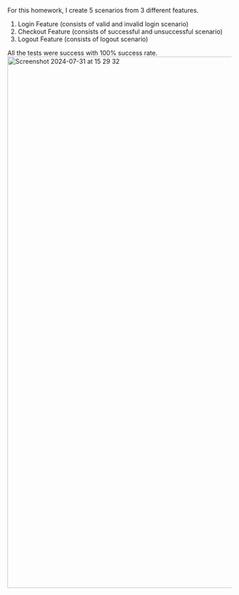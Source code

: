 For this homework, I create 5 scenarios from 3 different features. 
1. Login Feature (consists of valid and invalid login scenario)
2. Checkout Feature (consists of successful and unsuccessful scenario)
3. Logout Feature (consists of logout scenario)

All the tests were success with 100% success rate.
<img width="1196" alt="Screenshot 2024-07-31 at 15 29 32" src="https://github.com/user-attachments/assets/5f10e40a-3ce1-4379-bb3c-fd51b197b62d">

